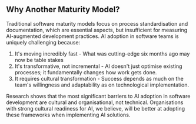 ## Why Another Maturity Model?

Traditional software maturity models focus on process standardisation and documentation, which are essential aspects, but insufficient for measuring AI-augmented development practices. AI adoption in software teams is uniquely challenging because:

1. It's moving incredibly fast - What was cutting-edge six months ago may now be table stakes
2. It's transformative, not incremental - AI doesn't just optimise existing processes; it fundamentally changes how work gets done.
3. It requires cultural transformation - Success depends as much on the team's willingness and adaptability as on technological implementation.

Research shows that the most significant barriers to AI adoption in software development are cultural and organisational, not technical. Organisations with strong cultural readiness for AI, we believe, will be better at adopting these frameworks when implementing AI solutions.
